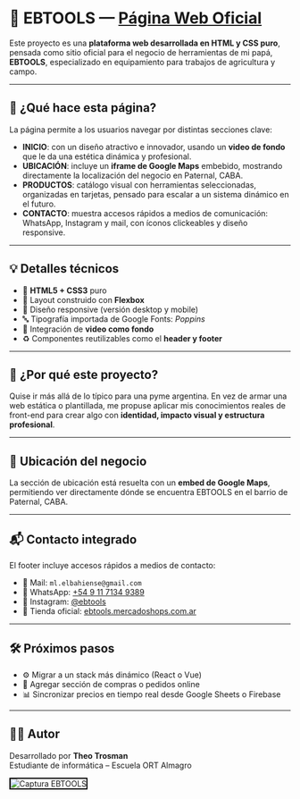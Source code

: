 # 🌾 EBTOOLS — [Página Web Oficial](https://tiny-lollipop-ecdf85.netlify.app/) 

Este proyecto es una **plataforma web desarrollada en HTML y CSS puro**, pensada como sitio oficial para el negocio de herramientas de mi papá, **EBTOOLS**, especializado en equipamiento para trabajos de agricultura y campo.

---

## 🧠 ¿Qué hace esta página?

La página permite a los usuarios navegar por distintas secciones clave:

- **INICIO**: con un diseño atractivo e innovador, usando un **video de fondo** que le da una estética dinámica y profesional.
- **UBICACIÓN**: incluye un **iframe de Google Maps** embebido, mostrando directamente la localización del negocio en Paternal, CABA.
- **PRODUCTOS**: catálogo visual con herramientas seleccionadas, organizadas en tarjetas, pensado para escalar a un sistema dinámico en el futuro.
- **CONTACTO**: muestra accesos rápidos a medios de comunicación: WhatsApp, Instagram y mail, con íconos clickeables y diseño responsive.

---

## 💡 Detalles técnicos

- 🔧 **HTML5 + CSS3** puro  
- 💠 Layout construido con **Flexbox**  
- 📱 Diseño responsive (versión desktop y mobile)  
- 🔤 Tipografía importada de Google Fonts: *Poppins*  
- 🎥 Integración de **video como fondo**  
- ♻️ Componentes reutilizables como el **header y footer**

---

## 🎯 ¿Por qué este proyecto?

Quise ir más allá de lo típico para una pyme argentina. En vez de armar una web estática o plantillada, me propuse aplicar mis conocimientos reales de front-end para crear algo con **identidad, impacto visual y estructura profesional**.

---

## 📍 Ubicación del negocio

La sección de ubicación está resuelta con un **embed de Google Maps**, permitiendo ver directamente dónde se encuentra EBTOOLS en el barrio de Paternal, CABA.

---

## 📬 Contacto integrado

El footer incluye accesos rápidos a medios de contacto:

- 📧 Mail: `ml.elbahiense@gmail.com`  
- 📱 WhatsApp: [+54 9 11 7134 9389](https://wa.me/5491171349389?text=Hola%21)  
- 📸 Instagram: [@ebtools](https://instagram.com/ebtools)  
- 🛒 Tienda oficial: [ebtools.mercadoshops.com.ar](https://ebtools.mercadoshops.com.ar)

---

## 🛠️ Próximos pasos

- ⚙️ Migrar a un stack más dinámico (React o Vue)  
- 🛒 Agregar sección de compras o pedidos online  
- 📊 Sincronizar precios en tiempo real desde Google Sheets o Firebase  

---

## 🙋‍♂️ Autor

Desarrollado por **Theo Trosman**  
Estudiante de informática – Escuela ORT Almagro

<img src="https://github.com/user-attachments/assets/ea9ce80f-9b64-4d92-81c7-dc6131a5f9e3" style="border: 2px solid black;" alt="Captura EBTOOLS" />



